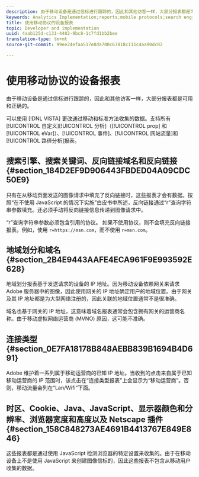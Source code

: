 ```yaml
---
description: 由于移动设备是通过信标进行跟踪的，因此和其他访客一样，大部分报表都是可用和正确的。
keywords: Analytics Implementation;reports;mobile protocols;search engines;search keywords;referring domains;referrers;geosegmentation;domains;connection type;time zone;cookies;java;javascript;monitor colors;monitor resolution;browser width;height;netscape plug-in
title: 使用移动协议的设备报表
topic: Developer and implementation
uuid: 4aab125d-c131-4402-9bc8-1c7fd1bb2bee
translation-type: tm+mt
source-git-commit: 99ee24efaa517e8da700c67818c111c4aa90dc02

---
```



# 使用移动协议的设备报表

由于移动设备是通过信标进行跟踪的，因此和其他访客一样，大部分报表都是可用和正确的。

可以使用 [!DNL VISTA] 更改通过移动和标准方法收集的数据。支持所有[!UICONTROL 自定义][!UICONTROL 分析]（[!UICONTROL prop] 和 [!UICONTROL eVar]）、[!UICONTROL 事件]、[!UICONTROL 网站流量]和[!UICONTROL 路径分析]报表。

## 搜索引擎、搜索关键词、反向链接域名和反向链接 {#section_184D2EF9D906443FBDED04A09CDC50E9}

只有在从移动页面发送的图像请求中填充了反向链接时，这些报表才会有数据。按照“在不使用 JavaScript 的情况下实施”白皮书中所述，反向链接通过“r”查询字符串参数填充。还必须手动将反向链接信息传递到图像请求中。

“r”查询字符串参数必须包含引用的协议。 如果不使用协议，则不会填充反向链接报表。例如，使用 `r=https://msn.com`，而不使用 `r=msn.com`。

## 地域划分和域名 {#section_2B4E9443AAFE4ECA961F9E993592E628}

地域划分报表基于发送请求的设备的 IP 地址。因为移动设备依赖网关来请求 Adobe 服务器中的图像，因此使用网关的 IP 地址确定用户的地域位置。由于网关及其 IP 地址都是为大型网络注册的，因此关联的地域位置通常不是很准确。

域名也基于网关的 IP 地址，这意味着域名报表通常会包含拥有网关的运营商名称。由于移动虚拟网络运营商 (MVNO) 原因，这可能不准确。

## 连接类型 {#section_0E7FA18178B848AEBB839B1694B4D691}

Adobe 维护着一系列属于移动运营商的已知 IP 地址。当收到的点击来自属于已知移动运营商的 IP 范围时，该点击在“连接类型报表”上会显示为“移动运营商”。否则，移动流量会列在“Lan/Wifi”下面。

## 时区、Cookie、Java、JavaScript、显示器颜色和分辨率、浏览器宽度和高度以及 Netscape 插件 {#section_158C848273AE4691B4413767E849E846}

这些报表都是通过使用 JavaScript 检测浏览器的特定设置来收集的。由于在移动设备上不是使用 JavaScript 来创建图像信标的，因此这些报表不包含从移动用户收集的数据。
